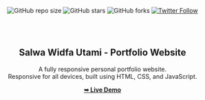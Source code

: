 <div align="center">
  
  ![GitHub repo size](https://img.shields.io/github/repo-size/salwawidfau95/salwawidfau-portfolio)
  ![GitHub stars](https://img.shields.io/github/stars/salwawidfau95/salwawidfau-portfolio?style=social)
  ![GitHub forks](https://img.shields.io/github/forks/salwawidfau95/salwawidfau-portfolio?style=social)
  [![Twitter Follow](https://img.shields.io/twitter/follow/salwawidfautami?style=social)](https://twitter.com/intent/follow?screen_name=salwawidfautami)

  <br />
  <br />

  <h2 align="center">Salwa Widfa Utami - Portfolio Website</h2>

  A fully responsive personal portfolio website. <br />Responsive for all devices, built using HTML, CSS, and JavaScript.

  <a href="https://salwawidfautami.netlify.app/"><strong>➥ Live Demo</strong></a>

</div>


